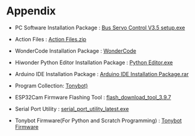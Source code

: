 # Appendix

- PC Software Installation Package : [Bus Servo Control V3.5 setup.exe](https://drive.google.com/drive/folders/1Z1Q1itNnAltxmSNmQC3WH2Qg-ImfLCyc?usp=sharing)

- Action Files : [Action Files.zip](https://drive.google.com/drive/folders/1wBYhyoPotFX8Xtm63o5J473BqSTzyt5A?usp=sharing)

- WonderCode Installation Package : [WonderCode](https://drive.google.com/drive/folders/1DvebM-ic0hn_MFobA7cVo24GZoXOLTgP?usp=sharing)

- Hiwonder Python Editor Installation Package : [Python Editor.exe]()

- Arduino IDE Installation Package : [Arduino IDE Installation Package.rar](https://drive.google.com/drive/folders/1L0oDe6uAvkiWgZLOXh2G2ArpgOHpIvWh?usp=sharing)

- Program Collection: [Tonybot)]()

- ESP32Cam Firmware Flashing Tool :  [flash_download_tool_3.9.7](https://drive.google.com/drive/folders/1iDdatjYswiquF1eNqKYVFBq68VrKZV_U?usp=sharing)

- Serial Port Utility : [serial_port_utility_latest.exe](https://drive.google.com/drive/folders/1HO5ttNryusZO6W0_7oEk6Nc61kw7Ji45?usp=sharing)

- Tonybot Firmware(For Python and Scratch Programming) : [Tonybot Firmware]()

  
